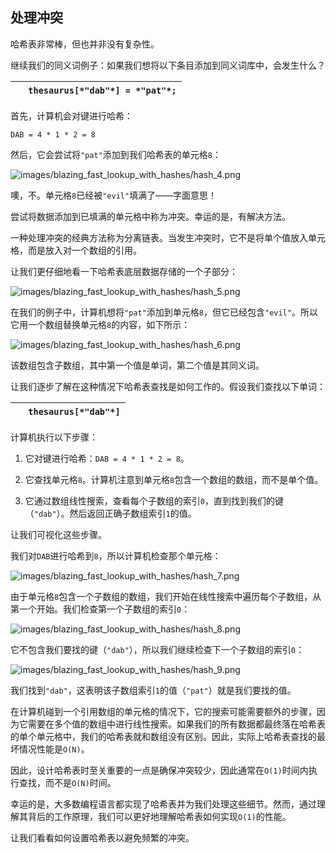 ## 处理冲突

哈希表非常棒，但也并非没有复杂性。

继续我们的同义词例子：如果我们想将以下条目添加到同义词库中，会发生什么？

| ​  | `thesaurus[​*"dab"*​] = ​*"pat"*​;` |
| --- | --- |

首先，计算机会对键进行哈希：

`DAB = 4 * 1 * 2 = 8`

然后，它会尝试将`"pat"`添加到我们哈希表的单元格`8`：

![`images/blazing_fast_lookup_with_hashes/hash_4.png`](images/blazing_fast_lookup_with_hashes/hash_4.png)

噢，不。单元格`8`已经被`"evil"`填满了——字面意思！

尝试将数据添加到已填满的单元格中称为冲突。幸运的是，有解决方法。

一种处理冲突的经典方法称为分离链表。当发生冲突时，它不是将单个值放入单元格，而是放入对一个数组的引用。

让我们更仔细地看一下哈希表底层数据存储的一个子部分：

![`images/blazing_fast_lookup_with_hashes/hash_5.png`](images/blazing_fast_lookup_with_hashes/hash_5.png)

在我们的例子中，计算机想将`"pat"`添加到单元格`8`，但它已经包含`"evil"`。所以它用一个数组替换单元格`8`的内容，如下所示：

![`images/blazing_fast_lookup_with_hashes/hash_6.png`](images/blazing_fast_lookup_with_hashes/hash_6.png)

该数组包含子数组，其中第一个值是单词，第二个值是其同义词。

让我们逐步了解在这种情况下哈希表查找是如何工作的。假设我们查找以下单词：

| ​  | `thesaurus[​*"dab"*​]` |
| --- | --- |

计算机执行以下步骤：

1.  它对键进行哈希：`DAB = 4 * 1 * 2 = 8`。

1.  它查找单元格`8`。计算机注意到单元格`8`包含一个数组的数组，而不是单个值。

1.  它通过数组线性搜索，查看每个子数组的索引`0`，直到找到我们的键（`"dab"`）。然后返回正确子数组索引`1`的值。

让我们可视化这些步骤。

我们对`DAB`进行哈希到`8`，所以计算机检查那个单元格：

![`images/blazing_fast_lookup_with_hashes/hash_7.png`](images/blazing_fast_lookup_with_hashes/hash_7.png)

由于单元格`8`包含一个子数组的数组，我们开始在线性搜索中遍历每个子数组，从第一个开始。我们检查第一个子数组的索引`0`：

![`images/blazing_fast_lookup_with_hashes/hash_8.png`](images/blazing_fast_lookup_with_hashes/hash_8.png)

它不包含我们要找的键（`"dab"`），所以我们继续检查下一个子数组的索引`0`：

![`images/blazing_fast_lookup_with_hashes/hash_9.png`](images/blazing_fast_lookup_with_hashes/hash_9.png)

我们找到`"dab"`，这表明该子数组索引`1`的值（`"pat"`）就是我们要找的值。

在计算机碰到一个引用数组的单元格的情况下，它的搜索可能需要额外的步骤，因为它需要在多个值的数组中进行线性搜索。如果我们的所有数据都最终落在哈希表的单个单元格中，我们的哈希表就和数组没有区别。因此，实际上哈希表查找的最坏情况性能是`O(N)`。

因此，设计哈希表时至关重要的一点是确保冲突较少，因此通常在`O(1)`时间内执行查找，而不是`O(N)`时间。

幸运的是，大多数编程语言都实现了哈希表并为我们处理这些细节。然而，通过理解其背后的工作原理，我们可以更好地理解哈希表如何实现`O(1)`的性能。

让我们看看如何设置哈希表以避免频繁的冲突。
